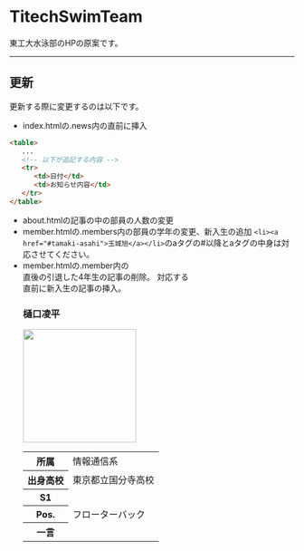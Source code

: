 # TitechSwimTeam

東工大水泳部のHPの原案です。

----
## 更新

更新する際に変更するのは以下です。

* index.htmlの.news内の</table>直前に挿入
```html
<table>
   ...
   <!-- 以下が追記する内容 -->
   <tr>
      <td>日付</td>
      <td>お知らせ内容</td>
   </tr>
</table>
```
* about.htmlの記事の中の部員の人数の変更
* member.htmlの.members内の部員の学年の変更、新入生の追加
`<li><a href="#tamaki-asahi">玉城旭</a></li>`のaタグの#以降とaタグの中身は対応させてください。
* member.htmlの.member内の<div class="memvber">直後の引退した4年生の記事の削除。
対応する</div>直前に新入生の記事の挿入。
      <h3 class="name" id="higuchi-ryouhei">樋口凌平</h3>
        <div class="flex-box-member2">
          <img src="https://stat.ameba.jp/user_images/20180706/12/ensuikai/81/25/j/o0270047214224128840.jpg?caw=800" alt="" width="200" height="200">
          <table>
            <tr>
              <th>所属</th>
              <td>情報通信系</td>
            </tr>
            <tr>
              <th>出身高校</th>
              <td>東京都立国分寺高校</td>
            </tr>
            <tr>
              <th>S1</th>
              <td></td>
            </tr>
            <tr>
              <th>Pos.</th>
              <td>フローターバック</td>
            </tr>
            <tr>
              <th>一言</th>
              <td></td>
            </tr>
          </table>
        </div>
